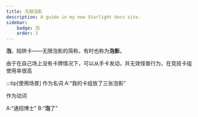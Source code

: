 ```yaml
---
title: 无限泡影
description: A guide in my new Starlight docs site.
sidebar:
    badge: 泡
    order: 3
---
```


**泡**，陷阱卡——无限泡影的简称，有时也称为**泡影**。

由于在自己场上没有卡牌情况下，可以从手卡发动，并无效怪兽行为，在竞技卡组使用率很高

:::tip[使用场景]
作为名词
A:“我的卡组放了三张泡影”

作为动词

A:“通招博士”
B:“**泡**了”
